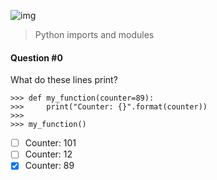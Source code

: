 ![img](https://assets.imaginablefutures.com/media/images/ALX_Logo.max-200x150.png)

> Python imports and modules

#### Question #0

What do these lines print?

```
>>> def my_function(counter=89):
>>>     print("Counter: {}".format(counter))
>>>
>>> my_function()
```

- [ ] Counter: 101
- [ ] Counter: 12
- [x] Counter: 89
